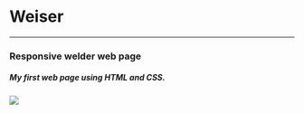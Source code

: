 # Weiser
----
### Responsive welder web page
##### My first web page using HTML and CSS. 

![](https://i.imgur.com/jZWmMHb.png)
